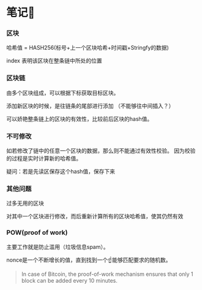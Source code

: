 # 笔记📒   

### 区块

哈希值 = HASH256(标号+上一个区块哈希+时间戳+Stringfy的数据)

index 表明该区块在整条链中所处的位置    


### 区块链  

由多个区块组成，可以根据下标获取目标区块。   

添加新区块的时候，是往链条的尾部进行添加 （不能够往中间插入？）

可以娇艳整条链上的区块的有效性，比较前后区块的hash值。 


### 不可修改

如若修改了链中的任意一个区块的数据，那么则不能通过有效性校验。 因为校验的过程是实时计算新的哈希值。        

疑问：若是先读区保存这个hash值，保存下来

### 其他问题   

过多无用的区块   

对其中一个区块进行修改，而后重新计算所有的区块哈希值，使其仍然有效     

### POW(proof of work)     

主要工作就是防止滥用（垃圾信息spam）。    

nonce是一个不断增长的值，直到找到一个☝️能够匹配要求的随机数。     

> In case of Bitcoin, the proof-of-work mechanism ensures that only 1 block can be added every 10 minutes.